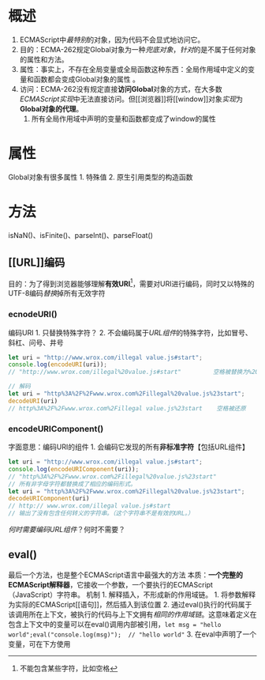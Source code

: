 # 概述
1. ECMAScript中*最特别*的对象，因为代码不会显式地访问它。
2. 目的：ECMA-262规定Global对象为一种*兜底对象*，*针对*的是不属于任何对象的属性和方法。
3. 属性：事实上，不存在全局变量或全局函数这种东西：全局作用域中定义的变量和函数都会变成Global对象的属性 。
4. 访问：ECMA-262没有规定直接**访问Global**对象的方式，在大多数*ECMAScript实现*中无法直接访问。但[[浏览器]]将[[window]]对象*实现*为**Global对象的代理**。
	1. 所有全局作用域中声明的变量和函数都变成了window的属性
# 属性
Global对象有很多属性
	1. 特殊值
	2. 原生引用类型的构造函数
# 方法
isNaN()、isFinite()、parseInt()、parseFloat()
## [[URL]]编码
目的：为了得到浏览器能够理解**有效URI**[^1]，需要对URI进行编码，同时又以特殊的UTF-8编码*替换*掉所有无效字符
### ecnodeURI()
编码URI
	1. 只替换特殊字符？
	2. 不会编码属于*URL组件*的特殊字符，比如冒号、斜杠、问号、井号
```js
let uri = "http://www.wrox.com/illegal value.js#start";
console.log(encodeURI(uri));  
// "http://www.wrox.com/illegal%20value.js#start"         空格被替换为%20

// 解码
let uri = "http%3A%2F%2Fwww.wrox.com%2Fillegal%20value.js%23start";
decodeURI(uri)   
// http%3A%2F%2Fwww.wrox.com%2Fillegal value.js%23start    空格被还原
```
### encodeURIComponent()
字面意思：编码URI的组件
	1. 会编码它发现的所有**非标准字符**【包括URL组件】
```js
let uri = "http://www.wrox.com/illegal value.js#start";
console.log(encodeURIComponent(uri));   
// "http%3A%2F%2Fwww.wrox.com%2Fillegal%20value.js%23start"
// 所有非字母字符都替换成了相应的编码形式。
let uri = "http%3A%2F%2Fwww.wrox.com%2Fillegal%20value.js%23start";
decodeURIComponent(uri)   
// http:// www.wrox.com/illegal value.js#start
// 输出了没有包含任何转义的字符串。（这个字符串不是有效的URL。）
```
*何时需要编码URL组件*？何时不需要？
## eval()
最后一个方法，也是整个ECMAScript语言中最强大的方法
本质：**一个完整的ECMAScript解释器**，它接收一个参数，一个要执行的ECMAScript（JavaScript）字符串。
机制
	1. 解释插入，不形成新的作用域链。
		1. 将参数解释为实际的ECMAScript[[语句]]，然后插入到该位置
		2. 通过eval()执行的代码属于该调用所在上下文，被执行的代码与上下文拥有*相同的作用域链*。这意味着定义在包含上下文中的变量可以在eval()调用内部被引用，`let msg = "hello world";eval("console.log(msg)");  // "hello world"` 
		3. 在eval中声明了一个变量，可在下方使用

[^1]: 不能包含某些字符，比如空格